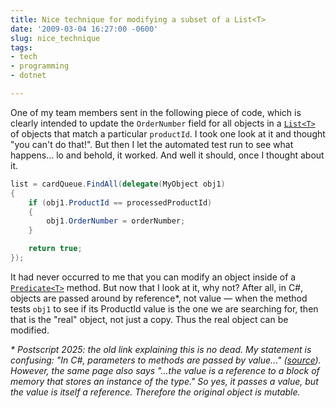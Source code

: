 ```yaml
---
title: Nice technique for modifying a subset of a List<T>
date: '2009-03-04 16:27:00 -0600'
slug: nice_technique
tags:
- tech
- programming
- dotnet

---
```


One of my team members sent in the following piece of code, which is clearly
intended to update the `OrderNumber` field for all objects in a
[`List<T>`](http://msdn.microsoft.com/en-us/library/6sh2ey19.aspx) of
objects that match a particular `productId`. I took one look at it and thought
"you can't do that!". But then I let the automated test run to see what
happens... lo and behold, it worked. And well it should, once I thought about
it.

<!-- truncate -->

```csharp
list = cardQueue.FindAll(delegate(MyObject obj1)
{
    if (obj1.ProductId == processedProductId)
    {
        obj1.OrderNumber = orderNumber;
    }

    return true;
});
```

It had never occurred to me that you can modify an object inside of a [`Predicate<T>`](https://msdn.microsoft.com/en-us/library/bfcke1bz.aspx)
method. But now that I look at it, why not? After all, in C#, objects are passed
around by
reference*, not value &mdash; when the method tests `obj1` to see if its
ProductId value is the one we are searching for, then that is the "real" object,
not just a copy. Thus the real object can be modified.

_* Postscript 2025: the old link explaining this is no dead. My statement is
confusing: "In C#, parameters to methods are passed by value..."
([source](https://learn.microsoft.com/en-us/dotnet/csharp/advanced-topics/performance/)).
However, the same page also says "...the value is a reference to a block of
memory that stores an instance of the type." So yes, it passes a value, but the value is itself a reference. Therefore the original object is mutable._
